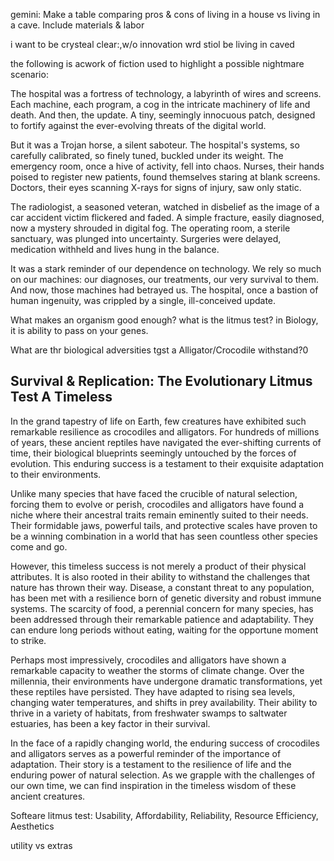 gemini:
Make a table comparing pros & cons of living in a house vs living in a cave. Include materials & labor

i want to be crysteal clear:,w/o innovation wrd stiol be living in caved

the following is acwork of fiction used to highlight a possible nightmare scenario:

The hospital was a fortress of technology, a labyrinth of wires and screens. Each machine, each program, a cog in the intricate machinery of life and death. And then, the update. A tiny, seemingly innocuous patch, designed to fortify against the ever-evolving threats of the digital world. 

But it was a Trojan horse, a silent saboteur. The hospital's systems, so carefully calibrated, so finely tuned, buckled under its weight. The emergency room, once a hive of activity, fell into chaos. Nurses, their hands poised to register new patients, found themselves staring at blank screens. Doctors, their eyes scanning X-rays for signs of injury, saw only static.

The radiologist, a seasoned veteran, watched in disbelief as the image of a car accident victim flickered and faded. A simple fracture, easily diagnosed, now a mystery shrouded in digital fog. The operating room, a sterile sanctuary, was plunged into uncertainty. Surgeries were delayed, medication withheld and lives hung in the balance.

It was a stark reminder of our dependence on technology. We rely so much on our machines: our diagnoses, our treatments, our very survival to them. And now, those machines had betrayed us. The hospital, once a bastion of human ingenuity, was crippled by a single, ill-conceived update.

What makes an organism good enough? 
what is the litmus test? in Biology, it is ability to pass on your genes.

What are thr biological adversities tgst a Alligator/Crocodile withstand?0

## Survival & Replication: The Evolutionary Litmus Test A Timeless

In the grand tapestry of life on Earth, few creatures have exhibited such remarkable resilience as crocodiles and alligators. For hundreds of millions of years, these ancient reptiles have navigated the ever-shifting currents of time, their biological blueprints seemingly untouched by the forces of evolution. This enduring success is a testament to their exquisite adaptation to their environments.

Unlike many species that have faced the crucible of natural selection, forcing them to evolve or perish, crocodiles and alligators have found a niche where their ancestral traits remain eminently suited to their needs. Their formidable jaws, powerful tails, and protective scales have proven to be a winning combination in a world that has seen countless other species come and go.

However, this timeless success is not merely a product of their physical attributes. It is also rooted in their ability to withstand the challenges that nature has thrown their way. Disease, a constant threat to any population, has been met with a resilience born of genetic diversity and robust immune systems. The scarcity of food, a perennial concern for many species, has been addressed through their remarkable patience and adaptability. They can endure long periods without eating, waiting for the opportune moment to strike.

Perhaps most impressively, crocodiles and alligators have shown a remarkable capacity to weather the storms of climate change. Over the millennia, their environments have undergone dramatic transformations, yet these reptiles have persisted. They have adapted to rising sea levels, changing water temperatures, and shifts in prey availability. Their ability to thrive in a variety of habitats, from freshwater swamps to saltwater estuaries, has been a key factor in their survival.

In the face of a rapidly changing world, the enduring success of crocodiles and alligators serves as a powerful reminder of the importance of adaptation. Their story is a testament to the resilience of life and the enduring power of natural selection. As we grapple with the challenges of our own time, we can find inspiration in the timeless wisdom of these ancient creatures.


Softeare litmus test: Usability, Affordability, Reliability, Resource Efficiency, Aesthetics

utility vs extras

